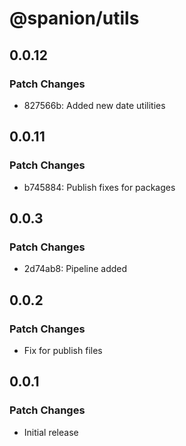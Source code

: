 # @spanion/utils

## 0.0.12

### Patch Changes

- 827566b: Added new date utilities

## 0.0.11

### Patch Changes

- b745884: Publish fixes for packages

## 0.0.3

### Patch Changes

- 2d74ab8: Pipeline added

## 0.0.2

### Patch Changes

- Fix for publish files

## 0.0.1

### Patch Changes

- Initial release
